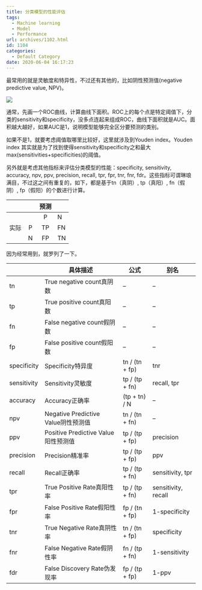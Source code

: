 ```yaml
---
title: 分类模型的性能评估
tags:
  - Machine learning
  - Model
  - Performance 
url: archives/1102.html
id: 1104
categories:
  - Default Category
date: 2020-06-04 16:17:23
---
```


最常用的就是灵敏度和特异性，不过还有其他的，比如阴性预测值(negative predictive value, NPV)。

[![](/wp/f4w/2020/2020-06-04-ROC.gif)](https://raw.githubusercontent.com/ProfessionalFarmer/f4w/master/2020/2020-06-04-ROC.gif)

通常，先画一个ROC曲线，计算曲线下面积。ROC上的每个点是特定阈值下，分类的sensitivity和specificity，没多点连起来组成ROC，曲线下面积就是AUC。面积越大越好，如果AUC是1，说明模型能够完全区分要预测的类别。

如果不是1，就要考虑阈值取哪里比较好，这里就涉及到Youden index。Youden index 其实就是为了找到使得sensitivity和specificity之和最大max(sensitivities+specificities)的阈值。

另外就是考虑其他指标来评估分类模型的性能：specificity, sensitivity, accuracy, npv, ppv, precision, recall, tpr, fpr, tnr, fnr, fdr。这些指标可谓琳琅满目，不过这之间有重复的，如下，都是基于tn（真阴）, tp（真阳）, fn（假阴）, fp（假阳）的个数进行计算。

| 　   |    | 预测 |    |
|------|:--:|:----:|----|
| 　   | 　 |   P  |  N |
| 实际 |  P |  TP  | FN |
|      |  N |  FP  | TN |

因为经常用到，就罗列了一下。

|             | 具体描述                            | 公式           | 别名                |
|-------------|-------------------------------------|----------------|---------------------|
| tn          | True negative count真阴数           | –              | –                   |
| tp          | True positive count真阳数           | –              | –                   |
| fn          | False negative count假阴数          | –              | –                   |
| fp          | False positive count假阳数          | –              | –                   |
| specificity | Specificity特异度                   | tn / (tn + fp) | tnr                 |
| sensitivity | Sensitivity灵敏度                   | tp / (tp + fn) | recall, tpr         |
| accuracy    | Accuracy正确率                      | (tp + tn) / N  | –                   |
| npv         | Negative Predictive Value阴性预测值 | tn / (tn + fn) | –                   |
| ppv         | Positive Predictive Value阳性预测值 | tp / (tp + fp) | precision           |
| precision   | Precision精准率                     | tp / (tp + fp) | ppv                 |
| recall      | Recall正确率                        | tp / (tp + fn) | sensitivity, tpr    |
| tpr         | True Positive Rate真阳性率          | tp / (tp + fn) | sensitivity, recall |
| fpr         | False Positive Rate假阳性率         | fp / (tn + fp) | 1-specificity       |
| tnr         | True Negative Rate真阴性率          | tn / (tn + fp) | specificity         |
| fnr         | False Negative Rate假阴性率         | fn / (tp + fn) | 1-sensitivity       |
| fdr         | False Discovery Rate伪发现率        | fp / (tp + fp) | 1-ppv               |


